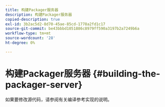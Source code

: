 ```yaml
---
title: 构建Packager服务器
description: 构建Packager服务器
copied-description: true
exl-id: 3b2ac5d2-8d70-45ae-85cd-1778a2fd1c17
source-git-commit: be43bbbd1051886c8979ff590a3197b2a7249b6a
workflow-type: tm+mt
source-wordcount: '28'
ht-degree: 0%

---
```


# 构建Packager服务器 {#building-the-packager-server}

如果要修改源代码，请参阅有关编译参考实现的说明。
